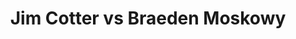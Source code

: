 ---
title: Jim Cotter vs Braeden Moskowy
player1:
  name: Cotter, Jim
  percent: 63
  wins: 0
  losses: 1
player2:
  name: Moskowy, Braeden
  percent: 89
  wins: 1
  losses: 0
games:
- player1:
    team: BC
    position: Fourth
    percent: 63
    win: 0
    loss: 1
  player2:
    team: MB
    position: Third
    percent: 89
    win: 1
    loss: 0
  event: Brier
  year: 2015
  draw: Round Robin(13)
  score: BC 3 - MB 8
- player1:
    team: Morr
    position: Third
    percent: 85
    win: 0
    loss: 1
  player2:
    team: Carr
    position: Third
    percent: 79
    win: 1
    loss: 0
  event: Trials (Men)
  year: 2017
  draw: Round Robin(14)
  score: Morr 6 - Carr 10
---